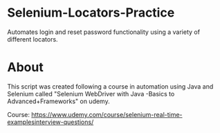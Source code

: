 # Selenium-Locators-Practice
 Automates login and reset password functionality using a variety of different locators.

# About
This script was created following a course in automation using Java and Selenium called "Selenium WebDriver with Java -Basics to Advanced+Frameworks" on udemy.

Course: https://www.udemy.com/course/selenium-real-time-examplesinterview-questions/
